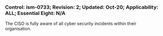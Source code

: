 ### Control: ism-0733; Revision: 2; Updated: Oct-20; Applicability: ALL; Essential Eight: N/A
<p>The CISO is fully aware of all cyber security incidents within their organisation.</p>